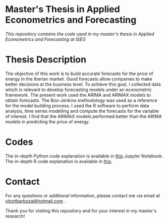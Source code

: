 # Master's Thesis in Applied Econometrics and Forecasting
*This repository contains the code used in my master's thesis in Applied Econometrics and Forecasting at ISEG*

# Thesis Description
The objective of this work is to build accurate forecasts for the price of energy in the Iberian market. Good forecasts allow companies to make better decisions at the business level. To achieve this goal, I collected data which is relevant to develop forecasting models under an econometric framework.
The present work used the ARIMA and ARIMAX models to obtain forecasts. The Box-Jenkins methodology was used as a reference for the model building process. I used the R software to perform data analysis, time series modelling and compute the forecasts for the variable of interest.
I find that the ARIMAX models performed better than the ARIMA models in predicting the price of energy.

# Codes
The in-depth Python code explanation is available in [this](https://github.com/vitortbarboza/Eletricity_Price_Forecasting/blob/main/Eletricity_Price_Forecasting.ipynb) Jupyter Notebook.
The in-depth R code explanation is available in [this](https://github.com/vitortbarboza/Eletricity_Price_Forecasting/blob/main/TFM%20-%202.R).

# Contact
For any questions or additional information, please contact me via email at vitortbarboza@hotmail.com .

Thank you for visiting this repository and for your interest in my master's research!
